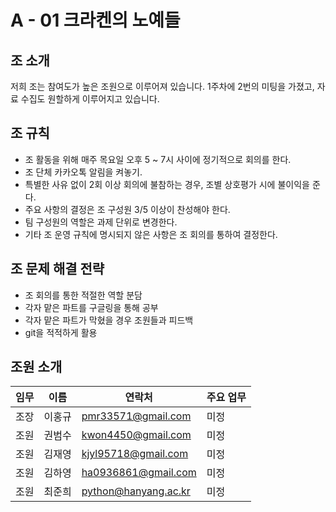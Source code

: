 #  A - 01 크라켄의 노예들

## 조 소개
저희 조는 참여도가 높은 조원으로 이루어져 있습니다. 1주차에 2번의 미팅을 가졌고, 자료 수집도 원할하게 이루어지고 있습니다.

## 조 규칙
* 조 활동을 위해 매주 목요일 오후 5 ~ 7시 사이에 정기적으로 회의를 한다.
* 조 단체 카카오톡 알림을 켜놓기.
* 특별한 사유 없이 2회 이상 회의에 불참하는 경우, 조별 상호평가 시에 불이익을 준다.
* 주요 사항의 결정은 조 구성원 3/5 이상이 찬성해야 한다.
* 팀 구성원의 역할은 과제 단위로 변경한다.
* 기타 조 운영 규칙에 명시되지 않은 사항은 조 회의를 통하여 결정한다.

## 조 문제 해결 전략
* 조 회의를 통한 적절한 역할 분담
* 각자 맡은 파트를 구글링을 통해 공부
* 각자 맡은 파트가 막혔을 경우 조원들과 피드백
* git을 적적하게 활용

## 조원 소개
임무|이름|연락처|주요 업무
---|--------|--------|-----
조장|이홍규|pmr33571@gmail.com|미정
조원|권범수|kwon4450@gmail.com|미정
조원|김재영|kjyl95718@gmail.com|미정
조원|김하영|ha0936861@gmail.com|미정
조원|최준희|python@hanyang.ac.kr|미정
